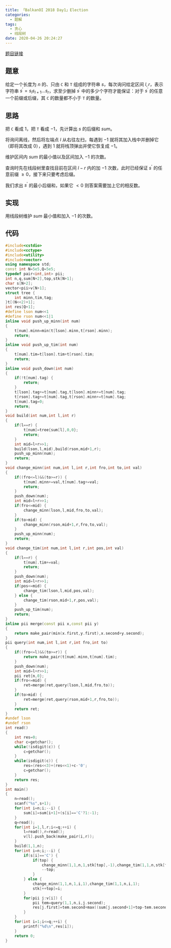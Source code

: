 ```yaml
---
title: 「BalkanOI 2018 Day1」Election
categories:
  - 题解
tags:
  - 贪心
  - 线段树
date: 2020-04-26 20:24:27
---
```


[题目链接](https://loj.ac/problem/2710)

## 题意

给定一个长度为 $n$ 的、只由 `C` 和 `T` 组成的字符串 $s$，每次询问给定区间 $l,r$，表示字符串 $s^\prime=s_ls_{l+1}\dots s_r$，求至少删掉 $s^\prime$ 中的多少个字符才能保证：对于 $s^\prime$ 的任意一个前缀或后缀，其 `C` 的数量都不小于 `T` 的数量。

<!-- more -->

## 思路

把 `C` 看成 $1$，把 `T` 看成 $-1$，先计算出 $s$ 的后缀和 $sum$。

将询问离线，然后将左端点 $l$ 从右往左扫，每遇到 $-1$ 就将其加入栈中并删掉它（即将其改成 $0$），遇到 $1$ 就将栈顶弹出并使它恢复成 $-1$。

维护区间内 $sum$ 的最小值以及区间加入 $-1$ 的次数。

查询时先在线段树里查找目前在区间 $l-r$ 内的加 $-1$ 次数，此时已经保证 $s^\prime$ 的任意前缀 $\geq0$，接下来只要考虑后缀。

我们求出 $s^\prime$ 的最小后缀和，如果它 $<0$ 则答案需要加上它的相反数。

## 实现

用线段树维护 $sum$ 最小值和加入 $-1$ 的次数。

## 代码

```cpp
#include<cstdio>
#include<cctype>
#include<utility>
#include<vector>
using namespace std;
const int N=5e5,Q=5e5;
typedef pair<int,int> pii;
int n,q,sum[N+2],top,stk[N+1];
char s[N+2];
vector<pii>v[N+1];
struct tree {
    int minn,tim,tag;
}t[(N<<2)+1];
int res[Q+1];
#define lson num<<1
#define rson num<<1|1
inline void push_up_minn(int num)
{
    t[num].minn=min(t[lson].minn,t[rson].minn);
    return;
}
inline void push_up_tim(int num)
{
    t[num].tim=t[lson].tim+t[rson].tim;
    return;
}
inline void push_down(int num)
{
    if(!t[num].tag) {
        return;
    }
    t[lson].tag+=t[num].tag,t[lson].minn+=t[num].tag;
    t[rson].tag+=t[num].tag,t[rson].minn+=t[num].tag;
    t[num].tag=0;
    return;
}
void build(int num,int l,int r)
{
    if(l==r) {
        t[num]=tree{sum[l],0,0};
        return;
    }
    int mid=l+r>>1;
    build(lson,l,mid),build(rson,mid+1,r);
    push_up_minn(num);
    return;
}
void change_minn(int num,int l,int r,int fro,int to,int val)
{
    if((fro<=l)&&(to>=r)) {
        t[num].minn+=val,t[num].tag+=val;
        return;
    }
    push_down(num);
    int mid=l+r>>1;
    if(fro<=mid) {
        change_minn(lson,l,mid,fro,to,val);
    }
    if(to>mid) {
        change_minn(rson,mid+1,r,fro,to,val);
    }
    push_up_minn(num);
    return;
}
void change_tim(int num,int l,int r,int pos,int val)
{
    if(l==r) {
        t[num].tim+=val;
        return;
    }
    push_down(num);
    int mid=l+r>>1;
    if(pos<=mid) {
        change_tim(lson,l,mid,pos,val);
    } else {
        change_tim(rson,mid+1,r,pos,val);
    }
    push_up_tim(num);
    return;
}
inline pii merge(const pii x,const pii y)
{
    return make_pair(min(x.first,y.first),x.second+y.second);
}
pii query(int num,int l,int r,int fro,int to)
{
    if((fro<=l)&&(to>=r)) {
        return make_pair(t[num].minn,t[num].tim);
    }
    push_down(num);
    int mid=l+r>>1;
    pii ret{n,0};
    if(fro<=mid) {
        ret=merge(ret,query(lson,l,mid,fro,to));
    }
    if(to>mid) {
        ret=merge(ret,query(rson,mid+1,r,fro,to));
    }
    return ret;
}
#undef lson
#undef rson
int read()
{
    int res=0;
    char c=getchar();
    while(!isdigit(c)) {
        c=getchar();
    }
    while(isdigit(c)) {
        res=(res<<3)+(res<<1)+c-'0';
        c=getchar();
    }
    return res;
}
int main()
{
    n=read();
    scanf("%s",s+1);
    for(int i=n;i;--i) {
        sum[i]=sum[i+1]+(s[i]=='C'?1:-1);
    }
    q=read();
    for(int i=1,l,r;i<=q;++i) {
        l=read(),r=read();
        v[l].push_back(make_pair(i,r));
    }
    build(1,1,n);
    for(int i=n;i;--i) {
        if(s[i]=='C') {
            if(top) {
                change_minn(1,1,n,1,stk[top],-1),change_tim(1,1,n,stk[top],-1);
                --top;
            }
        } else {
            change_minn(1,1,n,1,i,1),change_tim(1,1,n,i,1);
            stk[++top]=i;
        }
        for(pii j:v[i]) {
            pii tem=query(1,1,n,i,j.second);
            res[j.first]=tem.second+max((sum[j.second+1]+top-tem.second)-tem.first,0);
        }
    }
    for(int i=1;i<=q;++i) {
        printf("%d\n",res[i]);
    }
    return 0;
}
```
